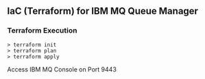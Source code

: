 ## IaC (Terraform) for IBM MQ Queue Manager

### Terraform Execution

```
> terraform init
> terraform plan
> terraform apply
```

Access IBM MQ Console on Port 9443

